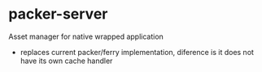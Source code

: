 # packer-server
Asset manager for native wrapped application

- replaces current packer/ferry implementation, diference is it does not have its own cache handler
